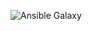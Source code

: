
![Ansible Galaxy](https://github.com/BasisTI/ansible_rancherserver/workflows/Ansible%20Galaxy/badge.svg)
